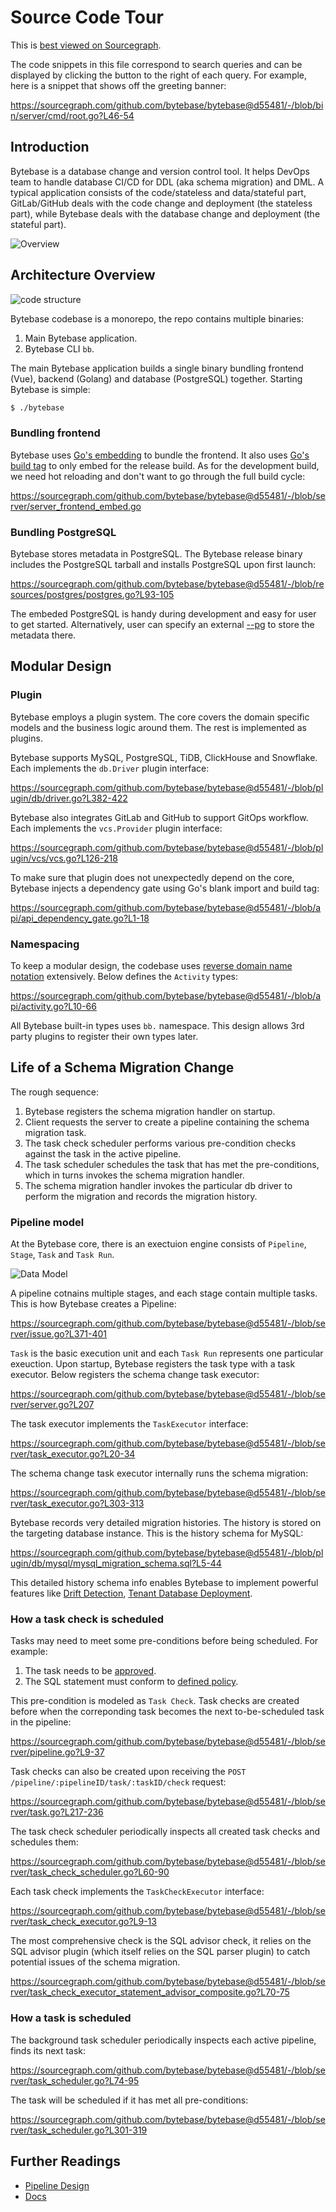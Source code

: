 # Source Code Tour

This is [best viewed on Sourcegraph](https://sourcegraph.com/github.com/bytebase/bytebase/-/blob/docs/design/source-code-tour.snb.md).

The code snippets in this file correspond to search queries and can be displayed by clicking the button to the right of each query. For example, here is a snippet that shows off the greeting banner:

https://sourcegraph.com/github.com/bytebase/bytebase@d55481/-/blob/bin/server/cmd/root.go?L46-54

## Introduction

Bytebase is a database change and version control tool. It helps DevOps team to handle database CI/CD for DDL (aka schema migration) and DML. A typical application consists of the code/stateless and data/stateful part, GitLab/GitHub deals with the code change and deployment (the stateless part), while Bytebase deals with the database change and deployment (the stateful part).

![Overview](https://raw.githubusercontent.com/bytebase/bytebase/main/docs/assets/overview2.webp)

## Architecture Overview

![code structure](https://raw.githubusercontent.com/bytebase/bytebase/main/docs/design/assets/code-structure.png)

Bytebase codebase is a monorepo, the repo contains multiple binaries:

1. Main Bytebase application.
1. Bytebase CLI `bb`.

The main Bytebase application builds a single binary bundling frontend (Vue), backend (Golang) and database (PostgreSQL) together. Starting Bytebase is simple:

```bash
$ ./bytebase
```

### Bundling frontend

Bytebase uses [Go's embedding](https://pkg.go.dev/embed) to bundle the frontend. It also uses [Go's build tag](https://pkg.go.dev/go/build#hdr-Build_Constraints) to only embed for the release build. As for the development build, we need hot reloading and don't want to go through the full build cycle:

https://sourcegraph.com/github.com/bytebase/bytebase@d55481/-/blob/server/server_frontend_embed.go

### Bundling PostgreSQL

Bytebase stores metadata in PostgreSQL. The Bytebase release binary includes the PostgreSQL tarball and installs PostgreSQL upon first launch:

https://sourcegraph.com/github.com/bytebase/bytebase@d55481/-/blob/resources/postgres/postgres.go?L93-105

The embeded PostgreSQL is handy during development and easy for user to get started. Alternatively, user can specify an external [--pg](https://www.bytebase.com/docs/get-started/install/external-postgres) to store the metadata there.

## Modular Design

### Plugin

Bytebase employs a plugin system. The core covers the domain specific models and the business logic around them. The rest is implemented as plugins.

Bytebase supports MySQL, PostgreSQL, TiDB, ClickHouse and Snowflake. Each implements the `db.Driver` plugin interface:

https://sourcegraph.com/github.com/bytebase/bytebase@d55481/-/blob/plugin/db/driver.go?L382-422

Bytebase also integrates GitLab and GitHub to support GitOps workflow. Each implements the `vcs.Provider` plugin interface:

https://sourcegraph.com/github.com/bytebase/bytebase@d55481/-/blob/plugin/vcs/vcs.go?L126-218

To make sure that plugin does not unexpectedly depend on the core, Bytebase injects a dependency gate using Go's blank import and build tag:

https://sourcegraph.com/github.com/bytebase/bytebase@d55481/-/blob/api/api_dependency_gate.go?L1-18

### Namespacing

To keep a modular design, the codebase uses [reverse domain name notation](https://en.wikipedia.org/wiki/Reverse_domain_name_notation) extensively. Below defines the `Activity` types:

https://sourcegraph.com/github.com/bytebase/bytebase@d55481/-/blob/api/activity.go?L10-66

All Bytebase built-in types uses `bb.` namespace. This design allows 3rd party plugins to register their own types later.

## Life of a Schema Migration Change

The rough sequence:

1. Bytebase registers the schema migration handler on startup.
1. Client requests the server to create a pipeline containing the schema migration task.
1. The task check scheduler performs various pre-condition checks against the task in the active pipeline.
1. The task scheduler schedules the task that has met the pre-conditions, which in turns invokes the schema migration handler.
1. The schema migration handler invokes the particular db driver to perform the migration and records the migration history.

### Pipeline model

At the Bytebase core, there is an exectuion engine consists of `Pipeline`, `Stage`, `Task` and `Task Run`.

![Data Model](https://raw.githubusercontent.com/bytebase/bytebase/main/docs/assets/datamodel_v1.png)

A pipeline cotnains multiple stages, and each stage contain multiple tasks. This is how Bytebase creates a Pipeline:

https://sourcegraph.com/github.com/bytebase/bytebase@d55481/-/blob/server/issue.go?L371-401

`Task` is the basic execution unit and each `Task Run` represents one particular exeuction. Upon startup, Bytebase registers the task type with a task executor. Below registers the schema change task executor:

https://sourcegraph.com/github.com/bytebase/bytebase@d55481/-/blob/server/server.go?L207

The task executor implements the `TaskExecutor` interface:

https://sourcegraph.com/github.com/bytebase/bytebase@d55481/-/blob/server/task_executor.go?L20-34

The schema change task executor internally runs the schema migration:

https://sourcegraph.com/github.com/bytebase/bytebase@d55481/-/blob/server/task_executor.go?L303-313

Bytebase records very detailed migration histories. The history is stored on the targeting database instance. This is the history schema for MySQL:

https://sourcegraph.com/github.com/bytebase/bytebase@d55481/-/blob/plugin/db/mysql/mysql_migration_schema.sql?L5-44

This detailed history schema info enables Bytebase to implement powerful features like [Drift Detection](https://www.bytebase.com/docs/anomaly-detection/drift-detection), [Tenant Database Deployment](https://www.bytebase.com/docs/tenant-database-management).

### How a task check is scheduled

Tasks may need to meet some pre-conditions before being scheduled. For example:

1. The task needs to be [approved](https://www.bytebase.com/docs/administration/environment-policy/approval-policy).
1. The SQL statement must conform to [defined policy](https://www.bytebase.com/docs/sql-review/review-rules/overview).

This pre-condition is modeled as `Task Check`. Task checks are created before when the correponding task becomes the next to-be-scheduled task in the pipeline:

https://sourcegraph.com/github.com/bytebase/bytebase@d55481/-/blob/server/pipeline.go?L9-37

Task checks can also be created upon receiving the `POST /pipeline/:pipelineID/task/:taskID/check` request:

https://sourcegraph.com/github.com/bytebase/bytebase@d55481/-/blob/server/task.go?L217-236

The task check scheduler periodically inspects all created task checks and schedules them:

https://sourcegraph.com/github.com/bytebase/bytebase@d55481/-/blob/server/task_check_scheduler.go?L60-90

Each task check implements the `TaskCheckExecutor` interface:

https://sourcegraph.com/github.com/bytebase/bytebase@d55481/-/blob/server/task_check_executor.go?L9-13

The most comprehensive check is the SQL advisor check, it relies on the SQL advisor plugin (which itself relies on the SQL parser plugin) to catch potential issues of the schema migration.

https://sourcegraph.com/github.com/bytebase/bytebase@d55481/-/blob/server/task_check_executor_statement_advisor_composite.go?L70-75

### How a task is scheduled

The background task scheduler periodically inspects each active pipeline, finds its next task:

https://sourcegraph.com/github.com/bytebase/bytebase@d55481/-/blob/server/task_scheduler.go?L74-95

The task will be scheduled if it has met all pre-conditions:

https://sourcegraph.com/github.com/bytebase/bytebase@d55481/-/blob/server/task_scheduler.go?L301-319

## Further Readings

- [Pipeline Design](https://sourcegraph.com/github.com/bytebase/bytebase/-/blob/docs/design/pipeline.md)
- [Docs](https://bytebase.com/docs)
